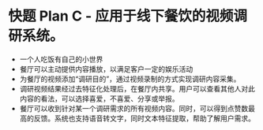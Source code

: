 # 快题 Plan C - 应用于线下餐饮的视频调研系统。

- 一个人吃饭有自己的小世界
- 餐厅可以主动提供内容播放，以满足客户一定的娱乐活动
- 为餐厅的视频添加“调研目的”，通过视频录制的方式实现调研内容采集。
- 调研视频结果经过去特征化处理后，在餐厅内共享。用户可以查看其他人对此内容的看法，可以选择喜爱，不喜爱、分享或举报。
- 餐厅可以收到针对某一个调研需求的所有视频内容。同时，可以得到点赞数最高的反馈。系统也支持语音转文字，同时文本特征提取，帮助了解用户需求。